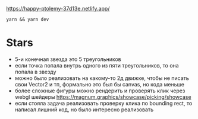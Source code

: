 https://happy-ptolemy-37d13e.netlify.app/

```
yarn && yarn dev
```

# Stars

 - 5-и конечная звезда это 5 треугольников
 - если точка попала внутрь одного из пяти треугольников, то она попала
   в звезду
 - можно было реализовать на какому-то 2д движке, чтобы не писать свои
   Vector2 и тп, формально это был бы canvas, но кода меньше
 - более сложные фигуры можно рендерить и проверять клик через webgl шейдеры https://magnum.graphics/showcase/picking/showcase
 - если стояла задача реализовать проверку клика по bounding rect, то
   написал лишний код, но было интересно реализовать
